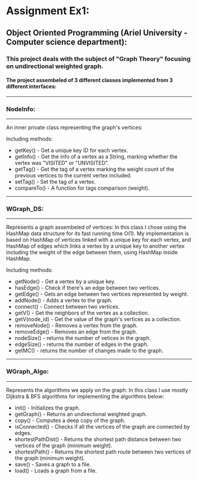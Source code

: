 # Assignment Ex1:

## Object Oriented Programming (Ariel University - Computer science department):

### This project deals with the subject of "Graph Theory" focusing on undirectional weighted graph.
#### The project assembeled of 3 different classes implemented from 3 different interfaces:

------------------------------------------------------------------------------------------
### NodeInfo:
------------------------------------------------------------------------------------------
An inner private class representing the graph's vertices:
	
Including methods:
- getKey() - Get a unique key ID for each vertex.
- getInfo() - Get the info of a vertex as a String, marking whether the vertex was "VISITED" or "UNVISITED".
- getTag() - Get the tag of a vertex marking the weight count of the previous vertices to the current vertex included.
- setTag() - Set the tag of a vertex.
- compareTo() - A function for tags comparison (weight).

------------------------------------------------------------------------------------------
### WGraph_DS:
------------------------------------------------------------------------------------------
Represents a graph assembeled of vertices:
In this class I chose using the HashMap data structure for its fast running time O(1).
My implementation is based on HashMap of vertices linked with a unique key for each vertex,
and HashMap of edges which links a vertex by a unique key to another vertex including
the weight of the edge between them, using HashMap inside HashMap.
	
Including methods:
- getNode() - Get a vertex by a unique key.
- hasEdge() - Check if there's an edge between two vertices.
- getEdge() - Gets an edge between two vertices represented by weight.
- addNode() - Adds a vertex to the graph.
- connect() - Connect between two vertices.
- getV() - Get the neighbors of the vertex as a collection.
- getV(node_id) - Get the value of the graph's vertices as a collection.
- removeNode() - Removes a vertex from the graph.
- removeEdge() - Removes an edge from the graph.
- nodeSize() - returns the number of vetices in the graph.
- edgeSize() - returns the number of edges in the graph.
- getMC() - returns the number of changes made to the graph.

------------------------------------------------------------------------------------------
### WGraph_Algo: 
------------------------------------------------------------------------------------------
Represents the algorithms we apply on the graph:
In this class I use mostly Dijkstra & BFS algorithms for implementing the algorithms below:
	
- init() - Initializes the graph.
- getGraph() - Returns an undirectional weighted graph.
- copy() - Computes a deep copy of the graph.
- isConnected() - Checks if all the vertices of the graph are connected by edges.
- shortestPathDist() - Returns the shortest path distance between two vertices of the graph (minimum weight). 
- shortestPath() - Returns the shortest path route between two vertices of the graph (minimum weight).
- save() - Saves a graph to a file.
- load() - Loads a graph from a file.
